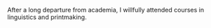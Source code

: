 <!--
title: Santa Barbara City College
location: Santa Barbara, CA
website: http://sbcc.edu
start: 2008-09-01
end: 2009-05-15
-->

After a long departure from academia, I willfully attended courses in linguistics and printmaking.
